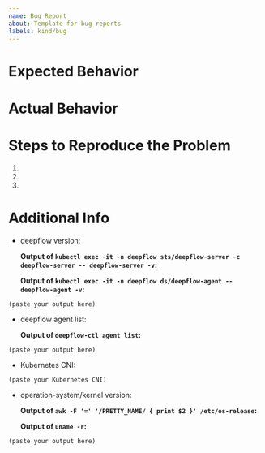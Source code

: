 ```yaml
---
name: Bug Report
about: Template for bug reports
labels: kind/bug
---
```


# Expected Behavior

# Actual Behavior

# Steps to Reproduce the Problem

1.
2.
3.

# Additional Info

-  deepflow version:

   **Output of `kubectl exec -it -n deepflow sts/deepflow-server -c deepflow-server -- deepflow-server -v`:**
  
   **Output of `kubectl exec -it -n deepflow ds/deepflow-agent -- deepflow-agent -v`:**

```
(paste your output here)
```

- deepflow agent list:

  **Output of `deepflow-ctl agent list`:**
```
(paste your output here)
```

- Kubernetes CNI:

```
(paste your Kubernetes CNI)
```

- operation-system/kernel version:
  
  **Output of `awk -F '=' '/PRETTY_NAME/ { print $2 }' /etc/os-release`:**
  
  **Output of `uname -r`:**
```
(paste your output here)
```

<!-- Any other additional information -->
